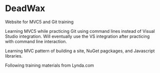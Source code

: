 # DeadWax
Website for MVC5 and Git training

Learning MVC5 while practicing Git using command lines instead of Visual Studio integration. Will eventually use the VS integration after practicing with command line interaction.

Learning MVC pattern of building a site, NuGet pagckages, and Javascript libraries.

Following training materials from Lynda.com
